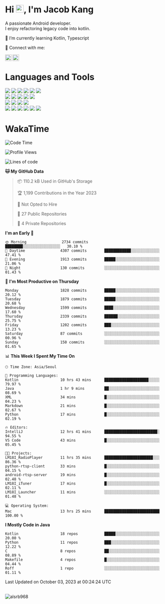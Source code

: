 # Hi <img src="https://media.giphy.com/media/hvRJCLFzcasrR4ia7z/giphy.gif" width="25px">, I'm Jacob Kang
A passionate Android developer.
</br>
I enjoy refactoring legacy code into kotlin.

🌱 I’m currently learning Kotlin, Typescript

🤝 Connect with me:

<a href="https://www.linkedin.com/in/minkyu-kang-b7477b1b2/"><img align="left" src="https://raw.githubusercontent.com/yushi1007/yushi1007/main/images/linkedin.svg" alt="Minkyu Kang | LinkedIn" width="21px"/></a>
<a href="https://www.instagram.com/_jacob_kang/"><img align="left" src="https://raw.githubusercontent.com/yushi1007/yushi1007/main/images/instagram.svg" alt="Jacob Kang | Instagram" width="21px"/></a>

</br>

# Languages and Tools

<div align="left">
<img src="https://img.shields.io/badge/java-007396?logo=java&logoColor=white"/>
<img src="https://img.shields.io/badge/kotlin-7F52FF?logo=kotlin&logoColor=white"/>
<img src="https://img.shields.io/badge/python-3776AB?logo=python&logoColor=white"/>
<img src="https://img.shields.io/badge/bash shell-4EAA25?logo=gnubash&logoColor=white"/>
<img src="https://img.shields.io/badge/c-A8B9CC?logo=c&logoColor=white"/>
<img src="https://img.shields.io/badge/c++-00599C?logo=c%2b%2b&logoColor=white"/>
</div>
<div align="left">
<img src="https://img.shields.io/badge/git-F05032?logo=git&logoColor=white"/>
<img src="https://img.shields.io/badge/github-181717?logo=github&logoColor=white"/>
<img src="https://img.shields.io/badge/mysql-4479A1?logo=mysql&logoColor=white"/>
<img src="https://img.shields.io/badge/sqlite-003B57?logo=sqlite&logoColor=white"/>
<img src="https://img.shields.io/badge/amazon AWS-232F3E?logo=amazonaws&logoColor=white"/>
</div>
<div align="left">
<img src="https://img.shields.io/badge/android-3DDC84?logo=android&logoColor=white"/>
<img src="https://img.shields.io/badge/linux-FCC624?logo=linux&logoColor=white"/>
<img src="https://img.shields.io/badge/flask-000000?logo=flask&logoColor=white"/>
<img src="https://img.shields.io/badge/arduino-00979D?logo=arduino&logoColor=white"/>
</div>
<div align="left">
<img src="https://img.shields.io/badge/slack-4A154B?logo=slack&logoColor=white"/>
<img src="https://img.shields.io/badge/notion-000000?logo=notion&logoColor=white"/>
<img src="https://img.shields.io/badge/jira-0052CC?logo=jira&logoColor=white"/>
<img src="https://img.shields.io/badge/postman-FF6C37?logo=postman&logoColor=white"/>
<img src="https://img.shields.io/badge/intellij-000000?logo=intellijidea&logoColor=white"/>
<img src="https://img.shields.io/badge/pycharm-000000?logo=pycharm&logoColor=white"/>
</div>

# WakaTime

<!--START_SECTION:waka-->
![Code Time](http://img.shields.io/badge/Code%20Time-3%2C032%20hrs%201%20min-blue)

![Profile Views](http://img.shields.io/badge/Profile%20Views-0-blue)

![Lines of code](https://img.shields.io/badge/From%20Hello%20World%20I%27ve%20Written-5.2%20million%20lines%20of%20code-blue)

**🐱 My GitHub Data** 

> 📦 110.2 kB Used in GitHub's Storage 
 > 
> 🏆 1,199 Contributions in the Year 2023
 > 
> 🚫 Not Opted to Hire
 > 
> 📜 27 Public Repositories 
 > 
> 🔑 4 Private Repositories 
 > 
**I'm an Early 🐤** 

```text
🌞 Morning                2734 commits        ████████░░░░░░░░░░░░░░░░░   30.10 % 
🌆 Daytime                4307 commits        ████████████░░░░░░░░░░░░░   47.41 % 
🌃 Evening                1913 commits        █████░░░░░░░░░░░░░░░░░░░░   21.06 % 
🌙 Night                  130 commits         ░░░░░░░░░░░░░░░░░░░░░░░░░   01.43 % 
```
📅 **I'm Most Productive on Thursday** 

```text
Monday                   1828 commits        █████░░░░░░░░░░░░░░░░░░░░   20.12 % 
Tuesday                  1879 commits        █████░░░░░░░░░░░░░░░░░░░░   20.68 % 
Wednesday                1599 commits        ████░░░░░░░░░░░░░░░░░░░░░   17.60 % 
Thursday                 2339 commits        ██████░░░░░░░░░░░░░░░░░░░   25.75 % 
Friday                   1202 commits        ███░░░░░░░░░░░░░░░░░░░░░░   13.23 % 
Saturday                 87 commits          ░░░░░░░░░░░░░░░░░░░░░░░░░   00.96 % 
Sunday                   150 commits         ░░░░░░░░░░░░░░░░░░░░░░░░░   01.65 % 
```


📊 **This Week I Spent My Time On** 

```text
🕑︎ Time Zone: Asia/Seoul

💬 Programming Languages: 
Kotlin                   10 hrs 43 mins      ████████████████████░░░░░   79.97 % 
Java                     1 hr 9 mins         ██░░░░░░░░░░░░░░░░░░░░░░░   08.69 % 
XML                      34 mins             █░░░░░░░░░░░░░░░░░░░░░░░░   04.23 % 
Markdown                 21 mins             █░░░░░░░░░░░░░░░░░░░░░░░░   02.67 % 
Python                   17 mins             █░░░░░░░░░░░░░░░░░░░░░░░░   02.19 % 

🔥 Editors: 
IntelliJ                 12 hrs 41 mins      ████████████████████████░   94.55 % 
VS Code                  43 mins             █░░░░░░░░░░░░░░░░░░░░░░░░   05.45 % 

🐱‍💻 Projects: 
LM18I_RadioPlayer        11 hrs 35 mins      ██████████████████████░░░   86.36 % 
python-rtsp-client       33 mins             █░░░░░░░░░░░░░░░░░░░░░░░░   04.15 % 
android-rtsp-server      19 mins             █░░░░░░░░░░░░░░░░░░░░░░░░   02.48 % 
LM18I_iTuner             17 mins             █░░░░░░░░░░░░░░░░░░░░░░░░   02.11 % 
LM18I_Launcher           11 mins             ░░░░░░░░░░░░░░░░░░░░░░░░░   01.48 % 

💻 Operating System: 
Mac                      13 hrs 25 mins      █████████████████████████   100.00 % 
```

**I Mostly Code in Java** 

```text
Kotlin                   18 repos            █████░░░░░░░░░░░░░░░░░░░░   20.00 % 
Python                   11 repos            ███░░░░░░░░░░░░░░░░░░░░░░   12.22 % 
C                        8 repos             ██░░░░░░░░░░░░░░░░░░░░░░░   08.89 % 
Makefile                 4 repos             █░░░░░░░░░░░░░░░░░░░░░░░░   04.44 % 
Roff                     1 repo              ░░░░░░░░░░░░░░░░░░░░░░░░░   01.11 % 
```




 Last Updated on October 03, 2023 at 00:24:24 UTC
<!--END_SECTION:waka-->

</br>

<div align="left">
<img align="left" src="https://github-readme-stats.vercel.app/api/top-langs?username=alsrb968&show_icons=true&locale=en&layout=compact&theme=dark" alt="alsrb968" />
</div>
